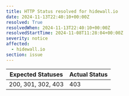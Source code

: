 ```yaml
---
title: HTTP Status resolved for hidewall.io
date: 2024-11-13T22:40:10+00:00Z
resolved: True
resolvedWhen: 2024-11-13T22:40:10+00:00Z
resolvedStartTime: 2024-11-08T11:28:04+00:00Z
severity: notice
affected:
  - hidewall.io
section: issue
---
```


| Expected Statuses | Actual Status  |
|-------------------|----------------|
| 200, 301, 302, 403 | 403 |
